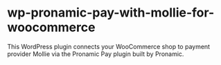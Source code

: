 # wp-pronamic-pay-with-mollie-for-woocommerce
This WordPress plugin connects your WooCommerce shop to payment provider Mollie via the Pronamic Pay plugin built by Pronamic.

